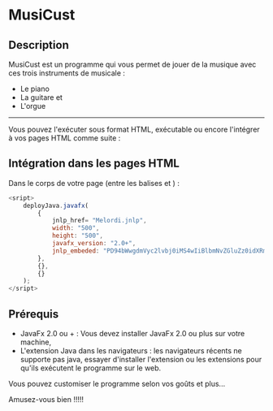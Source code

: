 # MusiCust
## Description
MusiCust est un programme qui vous permet de jouer de la musique 
avec ces trois instruments de musicale :
* Le piano
* La guitare et 
* L'orgue
---

Vous pouvez l'exécuter sous format HTML, exécutable ou encore
l'intégrer à vos pages HTML comme suite :

## Intégration dans les pages HTML
Dans le corps de votre page (entre les balises <body> et </body>) :
```javascript
<sript>
    deployJava.javafx(
        {
            jnlp_href= "Melordi.jnlp",
            width: "500", 
            height: "500", 
            javafx_version: "2.0+", 
            jnlp_embeded: "PD94bWwgdmVyc2lvbj0iMS4wIiBlbmNvZGluZz0idXRmLTgiPz4NCjxqbmxwIHNwZWM9IjYuMCIgeG1sbnM6am"
        },
        {},
        {}
    );
</sript>
```
## Prérequis
* JavaFx 2.0 ou + : Vous devez installer JavaFx 2.0 ou plus sur votre machine,
* L'extension Java dans les navigateurs : les navigateurs récents ne supporte pas java, essayer d'installer l'extension ou les extensions pour qu'ils exécutent le programme sur le web.

Vous pouvez customiser le programme selon vos goûts et plus...


Amusez-vous bien !!!!!

